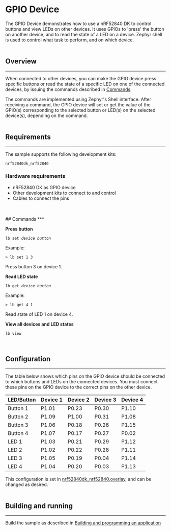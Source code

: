 # GPIO Device

The GPIO Device demonstrates how to use a nRF52840 DK to control buttons and view LEDs on other devices.
It uses GPIOs to 'press' the button on another device, and to read the state of a LED on a device. Zephyr shell is used to control what task to perform, and on which device.
<br>
<br>
## Overview
***

When connected to other devices, you can make the GPIO device press specific buttons or read the state of a specific LED on one of the connected devices, by issuing the commands described in [Commands](#commands). 

The commands are implemented using Zephyr's Shell interface. After receiving a command, the GPIO device will set or get the value of the GPIO(s) corresponding to the selected button or LED(s) on the selected device(s), depending on the command.
<br>
<br>
## Requirements
***
The sample supports the following development kits:

```
nrf52840dk_nrf52840
```
### Hardware requirements
- nRF52840 DK as GPIO device
- Other development kits to connect to and control
- Cables to connect the pins
<br>
<br>
## Commands
***

**Press button**

<pre><code>lb set <i>device</i> <i>button</i></pre></code>

Example:

```
> lb set 1 3
```

Press button 3 on device 1.

**Read LED state**

<pre><code>lb get <i>device</i> <i>button</i></pre></code>

Example:

```
> lb get 4 1
```

Read state of LED 1 on device 4.

**View all devices and LED states**

```
lb view
```
<br>


## Configuration
***

The table below shows which pins on the GPIO device should be connected to which buttons and LEDs on the connected devices. You must connect these pins on the GPIO device to the correct pins on the other device.

| LED/Button | Device 1 | Device 2 | Device 3 | Device 4 |
| --------- | --------- | --------- | --------- | --------- |
| Button 1  | P1.01  | P0.23  | P0.30  | P1.10  |
| Button 2  | P1.09  | P1.00  | P0.31  | P1.08  |
| Button 3  | P1.06  | P0.18  | P0.26  | P1.15  |
| Button 4  | P1.07  | P0.17  | P0.27  | P0.02  |
| LED 1  | P1.03  | P0.21  | P0.29  | P1.12  |
| LED 2  | P1.02  | P0.22  | P0.28  | P1.11  |
| LED 3  | P1.05  | P0.19  | P0.04  | P1.14  |
| LED 4  | P1.04  | P0.20  | P0.03  | P1.13  |

This configuration is set in [nrf52840dk_nrf52840.overlay](boards/nrf52840dk_nrf52840.overlay), and can be changed as desired.
<br>
<br>
## Building and running
***

Build the sample as described in [Building and programming an application](https://developer.nordicsemi.com/nRF_Connect_SDK/doc/1.8.0/nrf/gs_programming.html)

